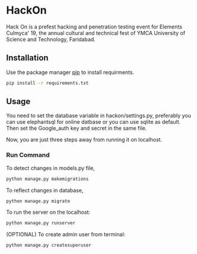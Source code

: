 # HackOn

Hack On is a prefest hacking and penetration testing event for Elements Culmyca' 19, the annual cultural and technical fest of YMCA University of Science and Technology, Faridabad.

## Installation

Use the package manager [pip](https://pip.pypa.io/en/stable/) to install requirments.
 ```bash
 pip install -r requirements.txt
 ```
 
## Usage

You need to set the database variable in hackon/settings.py, preferably you can use elephantsql for online datbase or you can use sqlite as default.
Then set the Google_auth key and secret in the same file.

Now, you are just three steps away from running it on localhost.

### Run Command

To detect changes in models.py file,
```bash
python manage.py makemigrations
```

To reflect changes in database,
```bash
python manage.py migrate
```

To run the server on the localhost:
```bash
python manage.py runserver
```

(OPTIONAL) To create admin user from terminal:
```bash
python manage.py createsuperuser
```
